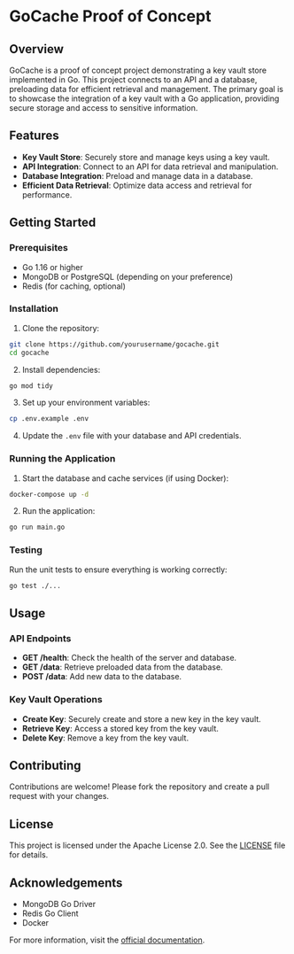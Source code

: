 # GoCache Proof of Concept

## Overview

GoCache is a proof of concept project demonstrating a key vault store implemented in Go. This project connects to an API and a database, preloading data for efficient retrieval and management. The primary goal is to showcase the integration of a key vault with a Go application, providing secure storage and access to sensitive information.

## Features

- **Key Vault Store**: Securely store and manage keys using a key vault.
- **API Integration**: Connect to an API for data retrieval and manipulation.
- **Database Integration**: Preload and manage data in a database.
- **Efficient Data Retrieval**: Optimize data access and retrieval for performance.

## Getting Started

### Prerequisites

- Go 1.16 or higher
- MongoDB or PostgreSQL (depending on your preference)
- Redis (for caching, optional)

### Installation

1. Clone the repository:
  ```sh
  git clone https://github.com/yourusername/gocache.git
  cd gocache
  ```

2. Install dependencies:
  ```sh
  go mod tidy
  ```

3. Set up your environment variables:
  ```sh
  cp .env.example .env
  ```

4. Update the `.env` file with your database and API credentials.

### Running the Application

1. Start the database and cache services (if using Docker):
  ```sh
  docker-compose up -d
  ```

2. Run the application:
  ```sh
  go run main.go
  ```

### Testing

Run the unit tests to ensure everything is working correctly:
```sh
go test ./...
```

## Usage

### API Endpoints

- **GET /health**: Check the health of the server and database.
- **GET /data**: Retrieve preloaded data from the database.
- **POST /data**: Add new data to the database.

### Key Vault Operations

- **Create Key**: Securely create and store a new key in the key vault.
- **Retrieve Key**: Access a stored key from the key vault.
- **Delete Key**: Remove a key from the key vault.

## Contributing

Contributions are welcome! Please fork the repository and create a pull request with your changes.

## License

This project is licensed under the Apache License 2.0. See the [LICENSE](LICENSE) file for details.

## Acknowledgements

- MongoDB Go Driver
- Redis Go Client
- Docker

For more information, visit the [official documentation](https://github.com/yourusername/gocache).
